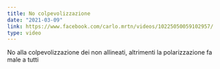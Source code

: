 ```yaml
---
title: No colpevolizzazione
date: "2021-03-09"
link: https://www.facebook.com/carlo.mrtn/videos/10225050059102957/
type: video
---
```


No alla colpevolizzazione dei non allineati, altrimenti la polarizzazione fa male a tutti
